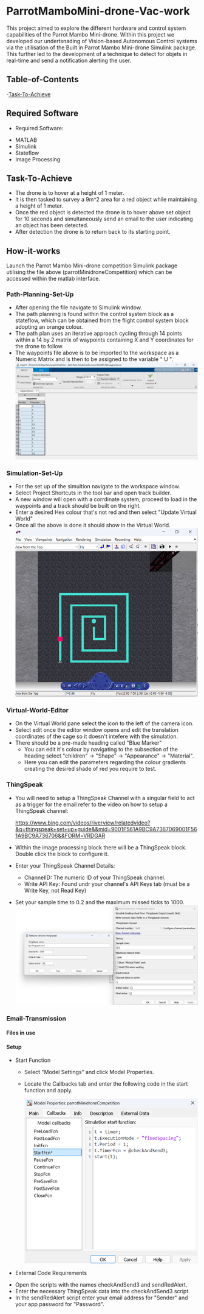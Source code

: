 # ParrotMamboMini-drone-Vac-work
This project aimed to explore the different hardware and control system capabilities of the Parrot Mambo Mini-drone. Within this project we developed our undertsnading of Vision-based Autonomous Control systems via the utilisation of the Built in Parrot Mambo Mini-drone Simulink package. This further led to the development of a technique to detect for objets in real-time and send a notification alerting the user.

## Table-of-Contents
-[Task-To-Achieve](#Task-To-Achieve)

## Required Software
* Required Software:
 - MATLAB
 - Simulink
 - Stateflow
 - Image Processing


## Task-To-Achieve
* The drone is to hover at a height of 1 meter.
* It is then tasked to survey a 9m^2 area for a red object while maintaining a height of 1 meter.
* Once the red object is detected the drone is to hover above set object for 10 seconds and simultaneously send an email to the user indicating an object has been detected.
* After detection the drone is to return back to its starting point.

## How-it-works
Launch the Parrot Mambo Mini-drone competition Simulink package utilising the file above (parrotMinidroneCompetition) which can be accessed within the matlab interface. 
### Path-Planning-Set-Up
* After opening the file navigate to Simulink window.
* The path planning is found within the control system block as a stateflow, which can be obtained from the flight control system block adopting an orange colour.
* The path plan uses an iterative approach cycling through 14 points within a 14 by 2 matrix of waypoints containing X and Y coordinates for the drone to follow.
* The waypoints file above is to be imported to the workspace as a Numeric Matrix and is then to be assigned to the variable " U ".
 ![Waypoints](https://github.com/Hirdhay20/ParrotMinidrone-Vac-work/blob/main/images/Screenshot%202025-07-04%20102342.png)
  
### Simulation-Set-Up
* For the set up of the simultion navigate to the workspace window.
* Select Project Shortcuts in the tool bar and open track builder.
* A new window will open with a corrdinate system, proceed to load in the waypoints and a track should be built on the right.
* Enter a desired Hex colour that's not red and then select "Update Virtual World"
* Once all the above is done it should show in the  Virtual World.
 ![Virtual World](https://github.com/Hirdhay20/ParrotMinidrone-Vac-work/blob/main/images/Screenshot%202025-07-04%20102615.png)
### Virtual-World-Editor
* On the Virtual World pane select the icon to the left of the camera icon.
* Select edit once the editor window opens and edit the translation coordinates of the cage so it doesn't intefere with the simulation.
* There should be a pre-made heading called "Blue Marker"
  - You can edit it's colour by navigating to the subsection of the heading select "children" -> "Shape" -> "Appearance" -> "Material".
  - Here you can edit the parameters regarding the colour gradients creating the desired shade of red you require to test.
### ThingSpeak
* You will need to setup a ThingSpeak Channel with a singular field to act as a trigger for the email refer to the video on how to setup a ThingSpeak channel:
  
  https://www.bing.com/videos/riverview/relatedvideo?&q=thingspeak+set+up+guide&&mid=9001F561A9BC9A7367069001F561A9BC9A736706&&FORM=VRDGAR
* Within the image processing block there will be a ThingSpeak block. Double click the block to configure it.
* Enter your ThingSpeak Channel Details:
  - ChannelID: The numeric ID of your ThingSpeak channel.
  - Write API Key: Found undr your channel's API Keys tab (must be a Write Key, not Read Key)
* Set your sample time to 0.2 and the maximum missed ticks to 1000.
 ![ThingSpeak](https://github.com/Hirdhay20/ParrotMinidrone-Vac-work/blob/main/images/Screenshot%202025-07-04%20105029.png)

### Email-Transmission
#### Files in use 


#### Setup
* Start Function
  - Select "Model Settings" and click Model Properties.
  - Locate the Callbacks tab and enter the following code in the start function and apply.
    
    ![Function](https://github.com/Hirdhay20/ParrotMinidrone-Vac-work/blob/main/images/Screenshot%202025-07-04%20101237.png)

* External Code Requirements
 - Open the scripts with the names checkAndSend3 and sendRedAlert.
 - Enter the necessary ThingSpeak data into the checkAndSend3 script.
 - In the sendRedAlert script enter your email address for "Sender" and your app password for "Password".

    
  


 
